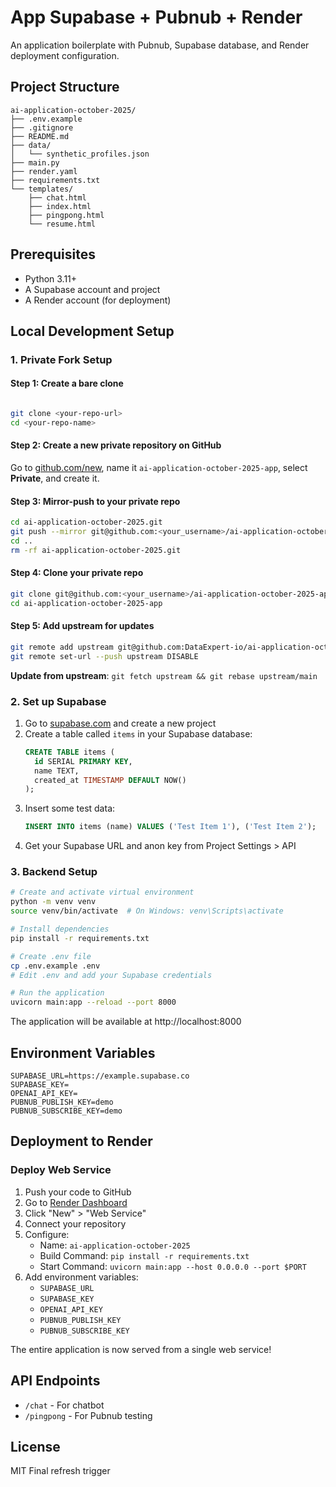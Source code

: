 # App Supabase + Pubnub + Render

An application boilerplate with Pubnub, Supabase database, and Render deployment configuration.

## Project Structure

```
ai-application-october-2025/
├── .env.example
├── .gitignore
├── README.md
├── data/
│   └── synthetic_profiles.json
├── main.py
├── render.yaml
├── requirements.txt
└── templates/
    ├── chat.html
    ├── index.html
    ├── pingpong.html
    └── resume.html
```

## Prerequisites

- Python 3.11+
- A Supabase account and project
- A Render account (for deployment)

## Local Development Setup

### 1. Private Fork Setup

#### Step 1: Create a bare clone
```bash

git clone <your-repo-url>
cd <your-repo-name>

```

#### Step 2: Create a new private repository on GitHub
Go to [github.com/new](https://github.com/new), name it `ai-application-october-2025-app`, select **Private**, and create it.

#### Step 3: Mirror-push to your private repo
```bash
cd ai-application-october-2025.git
git push --mirror git@github.com:<your_username>/ai-application-october-2025-app.git
cd ..
rm -rf ai-application-october-2025.git
```

#### Step 4: Clone your private repo
```bash
git clone git@github.com:<your_username>/ai-application-october-2025-app.git
cd ai-application-october-2025-app
```

#### Step 5: Add upstream for updates
```bash
git remote add upstream git@github.com:DataExpert-io/ai-application-october-2025.git
git remote set-url --push upstream DISABLE
```

**Update from upstream**: `git fetch upstream && git rebase upstream/main`

### 2. Set up Supabase

1. Go to [supabase.com](https://supabase.com) and create a new project
2. Create a table called `items` in your Supabase database:
   ```sql
   CREATE TABLE items (
     id SERIAL PRIMARY KEY,
     name TEXT,
     created_at TIMESTAMP DEFAULT NOW()
   );
   ```
3. Insert some test data:
   ```sql
   INSERT INTO items (name) VALUES ('Test Item 1'), ('Test Item 2');
   ```
4. Get your Supabase URL and anon key from Project Settings > API

### 3. Backend Setup

```bash
# Create and activate virtual environment
python -m venv venv
source venv/bin/activate  # On Windows: venv\Scripts\activate

# Install dependencies
pip install -r requirements.txt

# Create .env file
cp .env.example .env
# Edit .env and add your Supabase credentials

# Run the application
uvicorn main:app --reload --port 8000
```

The application will be available at http://localhost:8000

## Environment Variables
```
SUPABASE_URL=https://example.supabase.co
SUPABASE_KEY=
OPENAI_API_KEY=
PUBNUB_PUBLISH_KEY=demo
PUBNUB_SUBSCRIBE_KEY=demo
```

## Deployment to Render

### Deploy Web Service

1. Push your code to GitHub
2. Go to [Render Dashboard](https://dashboard.render.com)
3. Click "New" > "Web Service"
4. Connect your repository
5. Configure:
   - Name: `ai-application-october-2025`
   - Build Command: `pip install -r requirements.txt`
   - Start Command: `uvicorn main:app --host 0.0.0.0 --port $PORT`
6. Add environment variables:
   - `SUPABASE_URL`
   - `SUPABASE_KEY`
   - `OPENAI_API_KEY`
   - `PUBNUB_PUBLISH_KEY`
   - `PUBNUB_SUBSCRIBE_KEY`

The entire application is now served from a single web service!

## API Endpoints

- `/chat` - For chatbot
- `/pingpong` - For Pubnub testing

## License

MIT
Final refresh trigger
